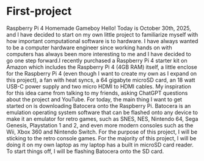 # First-project
Raspberry Pi 4 Homemade Gameboy
Hello! Today is October 30th, 2025, and I have decided to start on my own little project to familiarize myself with how important computational software is to hardware. I have always wanted to be a computer hardware engineer since working hands on with computers has always been more interesting to me and I have decided to go one step forward.I recently purchased a Raspberry Pi 4 starter kit on Amazon which includes the Raspberry Pi 4 (4GB RAM) itself, a little enclose for the Raspberry Pi 4 (even though I want to create my own as I expand on this project), a fan with heat syncs, a 64 gigabyte microSD card, an 18 watt USB-C power supply and two micro HDMI to HDMI cables. 
My inspiration for this idea came from talking to my friends, asking ChatGPT questions about the project and YouTube.
For today, the main thing I want to get started on is downloading Batocera onto the Raspberry Pi. Batocera is an emulation operating system software that can be flashed onto any device to make it an emulator for retro games, such as SNES, NES, Nintendo 64, Sega Genesis, Playstation 1 and 2, and even more modern consoles such as the Wii, Xbox 360 and Nintendo Switch. For the purpose of this project, I will be sticking to the retro console games. 
For the majority of this project, I will be doing it on my own laptop as my laptop has a built in microSD card reader.
To start things off, I will be flashing Batocera onto the SD card. 
